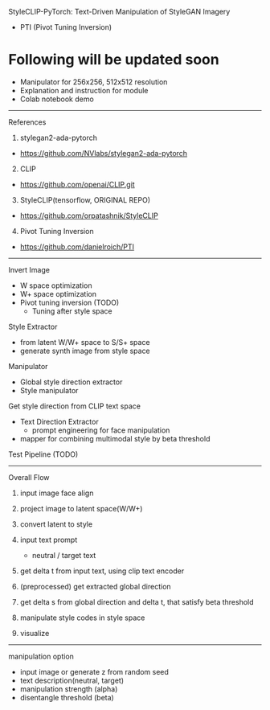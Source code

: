 StyleCLIP-PyTorch: Text-Driven Manipulation of StyleGAN Imagery 
+ PTI (Pivot Tuning Inversion)

# Following will be updated soon
- Manipulator for 256x256, 512x512 resolution
- Explanation and instruction for module
- Colab notebook demo

--------------
References

1. stylegan2-ada-pytorch
- https://github.com/NVlabs/stylegan2-ada-pytorch

2. CLIP
- https://github.com/openai/CLIP.git

3. StyleCLIP(tensorflow, ORIGINAL REPO)
- https://github.com/orpatashnik/StyleCLIP

4. Pivot Tuning Inversion
- https://github.com/danielroich/PTI


--------------
Invert Image
- W space optimization
- W+ space optimization
- Pivot tuning inversion (TODO)
    - Tuning after style space

Style Extractor
- from latent W/W+ space to S/S+ space
- generate synth image from style space

Manipulator
- Global style direction extractor
- Style manipulator

Get style direction from CLIP text space
- Text Direction Extractor
    - prompt engineering for face manipulation
- mapper for combining multimodal style by beta threshold

Test Pipeline (TODO)


--------------
Overall Flow
1. input image face align
2. project image to latent space(W/W+)
3. convert latent to style

4. input text prompt
    - neutral / target text
5. get delta t from input text, using clip text encoder

6. (preprocessed) get extracted global direction
7. get delta s from global direction and delta t, that satisfy beta threshold

8. manipulate style codes in style space
9. visualize


--------------
manipulation option
- input image or generate z from random seed
- text description(neutral, target)
- manipulation strength (alpha)
- disentangle threshold (beta) 

